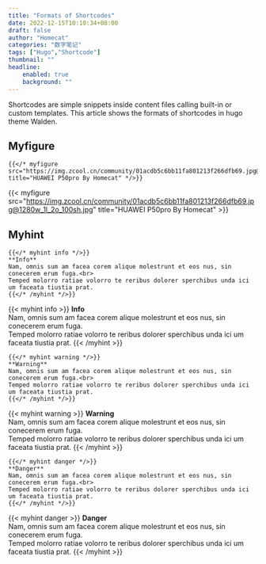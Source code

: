 ```yaml
---
title: "Formats of Shortcodes"
date: 2022-12-15T10:10:34+08:00
draft: false
author: "Homecat"
categories: "数字笔记"
tags: ["Hugo","Shortcode"]
thumbnail: ""
headline: 
    enabled: true
    background: ""
---
```


Shortcodes are simple snippets inside content files calling built-in or custom templates. This article shows the formats of shortcodes in hugo theme Walden.

<!--more-->

## Myfigure

```
{{</* myfigure src="https://img.zcool.cn/community/01acdb5c6bb11fa801213f266dfb69.jpg@1280w_1l_2o_100sh.jpg" title="HUAWEI P50pro By Homecat" */>}}
```

{{< myfigure src="https://img.zcool.cn/community/01acdb5c6bb11fa801213f266dfb69.jpg@1280w_1l_2o_100sh.jpg" title="HUAWEI P50pro By Homecat" >}}

## Myhint

```
{{</* myhint info */>}}
**Info**  
Nam, omnis sum am facea corem alique molestrunt et eos nus, sin conecerem erum fuga.<br>
Temped molorro ratiae volorro te reribus dolorer sperchibus unda ici um faceata tiustia prat.
{{</* /myhint */>}}
```

{{< myhint info >}}
**Info**  
Nam, omnis sum am facea corem alique molestrunt et eos nus, sin conecerem erum fuga.<br>
Temped molorro ratiae volorro te reribus dolorer sperchibus unda ici um faceata tiustia prat.
{{< /myhint >}}


```
{{</* myhint warning */>}}
**Warning**  
Nam, omnis sum am facea corem alique molestrunt et eos nus, sin conecerem erum fuga.<br>
Temped molorro ratiae volorro te reribus dolorer sperchibus unda ici um faceata tiustia prat.
{{</* /myhint */>}}
```

{{< myhint warning >}}
**Warning**  
Nam, omnis sum am facea corem alique molestrunt et eos nus, sin conecerem erum fuga.<br>
Temped molorro ratiae volorro te reribus dolorer sperchibus unda ici um faceata tiustia prat.
{{< /myhint >}}

```
{{</* myhint danger */>}}
**Danger**  
Nam, omnis sum am facea corem alique molestrunt et eos nus, sin conecerem erum fuga.<br>
Temped molorro ratiae volorro te reribus dolorer sperchibus unda ici um faceata tiustia prat.
{{</* /myhint */>}}
```

{{< myhint danger >}}
**Danger**  
Nam, omnis sum am facea corem alique molestrunt et eos nus, sin conecerem erum fuga.<br>
Temped molorro ratiae volorro te reribus dolorer sperchibus unda ici um faceata tiustia prat.
{{< /myhint >}}



